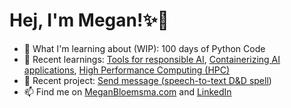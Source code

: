 # Hej, I'm Megan!✨👋

- 🌱 What I'm learning about (WIP): 100 days of Python Code
- 📒 Recent learnings: [Tools for responsible AI](https://github.com/meganbloemsma/tools-for-responsible-ai), [Containerizing AI applications](https://github.com/meganbloemsma/containerizing-ai), [High Performance Computing (HPC)](https://github.com/meganbloemsma/hpc)
- 🎁 Recent project: [Send message (speech-to-text D&D spell](https://github.com/meganbloemsma/send-message))
- 📫 Find me on [MeganBloemsma.com](https://meganbloemsma.com) and [LinkedIn](https://linkedin.com/in/meganbloemsma)

<!---
meganbloemsma/meganbloemsma is a ✨ special ✨ repository because its `README.md` (this file) appears on your GitHub profile.
You can click the Preview link to take a look at your changes.
--->
